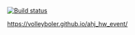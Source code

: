[![Build status](https://ci.appveyor.com/api/projects/status/qs4adk6l540tgcc4/branch/main?svg=true)](https://ci.appveyor.com/project/volleyboler/ahj_hw_event/branch/main)

https://volleyboler.github.io/ahj_hw_event/
